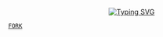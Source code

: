 <p align="center">
  <a href="https://git.io/typing-svg"><img src="https://readme-typing-svg.demolab.com?font=EB+Garamond&weight=800&size=28&duration=4000&pause=1000&random=false&width=435&lines=+CURRENTLY ON MAINTENANCE +x+BUG+BOT; THANKS FOR CHOOSING FORK UPDATING IT TODAY." alt="Typing SVG" /></a>
<p
  
  [`FORK`](https://github.com/Kingdragony/Tiger-Bugbot-Radiation/fork)
